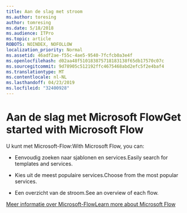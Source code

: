 ```yaml
---
title: Aan de slag met stroom
ms.author: toresing
author: tomresing
ms.date: 5/18/2018
ms.audience: ITPro
ms.topic: article
ROBOTS: NOINDEX, NOFOLLOW
localization_priority: Normal
ms.assetid: 46adf2ae-f55c-4ae5-9540-7fcfcb0a3e4f
ms.openlocfilehash: d02aa48f510183875718183138f65db17570c07c
ms.sourcegitcommit: 9d78905c512192ffc4675468abd2efc5f2e4baf4
ms.translationtype: MT
ms.contentlocale: nl-NL
ms.lasthandoff: 04/23/2019
ms.locfileid: "32400928"
---
```

# <a name="get-started-with-microsoft-flow"></a><span data-ttu-id="0f3fc-102">Aan de slag met Microsoft Flow</span><span class="sxs-lookup"><span data-stu-id="0f3fc-102">Get started with Microsoft Flow</span></span>

<span data-ttu-id="0f3fc-103">U kunt met Microsoft-Flow:</span><span class="sxs-lookup"><span data-stu-id="0f3fc-103">With Microsoft Flow, you can:</span></span>
  
- <span data-ttu-id="0f3fc-104">Eenvoudig zoeken naar sjablonen en services.</span><span class="sxs-lookup"><span data-stu-id="0f3fc-104">Easily search for templates and services.</span></span>
    
- <span data-ttu-id="0f3fc-105">Kies uit de meest populaire services.</span><span class="sxs-lookup"><span data-stu-id="0f3fc-105">Choose from the most popular services.</span></span>
    
- <span data-ttu-id="0f3fc-106">Een overzicht van de stroom.</span><span class="sxs-lookup"><span data-stu-id="0f3fc-106">See an overview of each flow.</span></span>
    
[<span data-ttu-id="0f3fc-107">Meer informatie over Microsoft-Flow</span><span class="sxs-lookup"><span data-stu-id="0f3fc-107">Learn more about Microsoft Flow</span></span>](https://go.microsoft.com/fwlink/?linkid=874446)
  

